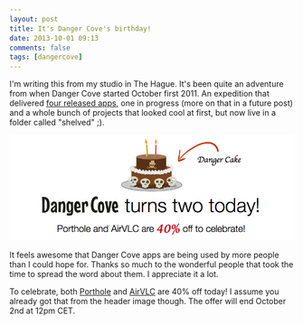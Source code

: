 ```yaml
---
layout: post
title: It's Danger Cove's birthday!
date: 2013-10-01 09:13
comments: false
tags: [dangercove]
---
```


I'm writing this from my studio in The Hague. It's been quite an adventure from 
when Danger Cove started October first 2011. An expedition that delivered [four
released apps](http://www.dangercove.com), one in progress (more on that in a 
future post) and a whole bunch of projects that looked cool at first, but now live in a folder called "shelved" ;).

<!-- more -->

![Danger Cove turns two today! Porthole and AirVLC are 40% off to celebrate!](/assets/img/old/content/dangercove-two.jpg)

It feels awesome that Danger Cove apps are being used by more people than I could
hope for. Thanks so much to the wonderful people that took the time to spread 
the word about them. I appreciate it a lot.

To celebrate, both [Porthole](http://www.getporthole.com) and 
[AirVLC](http://www.dangercove.com/airvlc) are 40% off today! I assume you 
already got that from the header image though. The offer will end October
2nd at 12pm CET.
